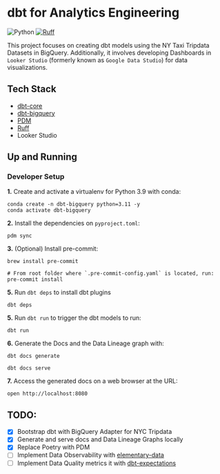 # dbt for Analytics Engineering

![Python](https://img.shields.io/badge/Python-3.9%20|%203.10%20|%203.11-3776AB.svg?style=flat&logo=python&logoColor=white)
[![Ruff](https://img.shields.io/endpoint?url=https://raw.githubusercontent.com/astral-sh/ruff/main/assets/badge/v2.json)](https://github.com/astral-sh/ruff)

This project focuses on creating dbt models using the NY Taxi Tripdata Datasets in BigQuery. Additionally, it involves developing Dashboards in `Looker Studio` (formerly known as `Google Data Studio`) for data visualizations.


## Tech Stack
- [dbt-core](https://github.com/dbt-labs/dbt-core)
- [dbt-bigquery](https://docs.getdbt.com/reference/warehouse-setups/bigquery-setup)
- [PDM](https://pdm-project.org/latest/#installation)
- [Ruff](https://github.com/astral-sh/ruff)
- Looker Studio


## Up and Running

### Developer Setup

**1.** Create and activate a virtualenv for Python 3.9 with conda:
```shell
conda create -n dbt-bigquery python=3.11 -y
conda activate dbt-bigquery
```

**2.** Install the dependencies on `pyproject.toml`:
```shell
pdm sync
```

**3.** (Optional) Install pre-commit:
```shell
brew install pre-commit

# From root folder where `.pre-commit-config.yaml` is located, run:
pre-commit install
```

**5.** Run `dbt deps` to install dbt plugins
```shell
dbt deps
```

**5.** Run `dbt run` to trigger the dbt models to run:
```shell
dbt run
```

**6.** Generate the Docs and the Data Lineage graph with:
```shell
dbt docs generate
```
```shell
dbt docs serve
```

**7.** Access the generated docs on a web browser at the URL:
```shell
open http://localhost:8080
```


## TODO:
- [x] Bootstrap dbt with BigQuery Adapter for NYC Tripdata
- [x] Generate and serve docs and Data Lineage Graphs locally
- [x] Replace Poetry with PDM
- [ ] Implement Data Observability with [elementary-data](https://github.com/elementary-data/elementary)
- [ ] Implement Data Quality metrics it with [dbt-expectations](https://github.com/calogica/dbt-expectations)